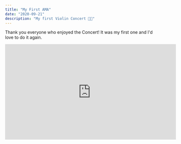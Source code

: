 ```yaml
---
title: "My First AMA"
date: "2020-09-21"
description: "My first Violin Concert 🎈🎪"
---
```


Thank you everyone who enjoyed the Concert! It was my first one and I'd love to do it again. 

<iframe width="560" height="315" src="https://www.youtube.com/embed/DXJO3AraeMQ" frameborder="0" allow="accelerometer; autoplay; encrypted-media; gyroscope; picture-in-picture" allowfullscreen></iframe>
